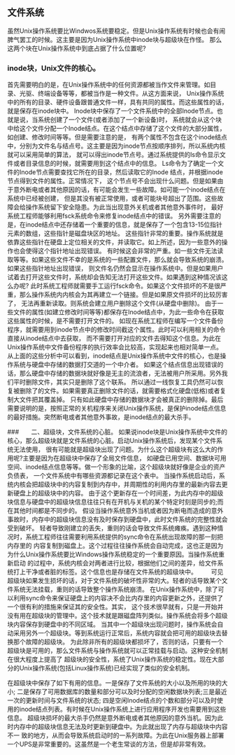 ## 文件系统

虽然Unix操作系统要比Windwos系统要稳定。但是Unix操作系统有时候也会有闹脾气罢工的时候。这主要是因为Unix操作系统中inode块与超级块在作怪。
那么这两个块在Unix操作系统中到底占据了什么位置呢?
###  inode块，Unix文件的核心。
首先需要明白的是，在Unix操作系统中的任何资源都被当作文件来管理。如目录、光驱、终端设备等等，都被当作是一种文件。从这方面来说，
Unix操作系统中的所有的目录、硬件设备跟普通文件一样，具有共同的属性。而这些属性的话，就是保存在inode块中。
Inode块中保存了一个文件系统中的全部Inode节点。也就是说，当系统创建了一个文件(或者添加了一个新设备)时，
系统就会从这个块中给这个文件分配一个Inode结点。在这个结点中存储了这个文件的大部分属性，如创建、修改时间等等。但是需要注意的是，
有两个属性不包含在这个inode结点中，分别为文件名与结点号。这主要是因为inode节点按顺序排列，所以系统内核就可以采用简单的算法，
就可以得出inode节点号。通过系统提供的ls命令显示文件或者目录信息的时候，就需要用到这个结点中的信息。
Ls命令为了确定一个文件的Inode节点需要查找它所在的目录，然后读取它的Inode 结点，并根据inode节点得到文件的属性。正常情况下，
这个节点号不会出现什么问题。但是如果由于意外断电或者其他原因的话，有可能会发生一些故障。如可能一个inode结点在系统中已经被创建，
但是其没有被正常使用，或者可能块号超出了范围。这些故障会给操作系统留下安全隐患。为此当出现意外关机或者其他意外事件时，
最好系统工程师能够利用fsck系统命令来修复inode结点中的错误。
另外需要注意的是，在inode结点中还存储着一个重要的信息，就是保存了一个包含13-15位指针元素的数组，这些指针是磁盘块区的地址。
这些指针非常的重要。操作系统就是依靠这些指针在硬盘上定位相关的文件，并读取它。如上所述，因为一些意外的操作也会使得这个指针地址出现错误。
有时候这会非常的严重。如一些文件无法读取等等。如果这些文件不幸的是系统的一些配置文件，那么就会导致系统的崩溃。如果这些指针地址出现错误，
则文件名仍然会显示在操作系统中。但是如果用户试着去打开这些文件时，系统却会告知无法打开这些文件。如果遇到这种情况该这么办呢?
此时系统工程师就需要手工运行fsck命令。如果这个文件损坏的不是很严重，那么操作系统内内核会为其再建立一个链接。但是如果原文件损坏的比较厉害了，
无法再重新读取。则系统会建立用户删除这个文件(从硬盘中删除)。
由于一些文件的属性(如建立修改时间等等)都保存在Inode结点中，为此一些命令在获取这些属性的时候，是不需要打开文件的。
如现在系统工程师在编写一个文件备份程序，就需要用到inode节点中的修改时间截这个属性。此时可以利用相关的命令直接从inode结点中去获取，
而不需要打开对应的文件去得知这个信息。为此在Unix操作系统中文件备份程序的执行效率会比较高，实现起来也相对简单一点。
从上面的这些分析中可以看到，inode结点是Unix操作系统中文件的核心，也是操作系统与硬盘中存储的数据打交道的一个中介者。
如果这个结点信息出现错误的话，那么硬盘中存储的数据块就好像是无主的流浪者，无法被用户所采用。另外我们平时删除文件，其实只是删除了这个联系。
所以通过一线恢复工具仍然可以恢复被删除了的文件。如果需要真正删除文件的话，就需要格式化硬盘(低格)或者复制大文件把其覆盖掉。
只有如此硬盘中存储的数据块才会被真正的删除掉。最后需要说明的是，按照正常的关机程序来关闭Unix操作系统，是保护inode结点信息的最好措施。突然断电或者其他意外事故，是inode结点的最大杀手。

###　　二、超级块，文件系统的心脏。
如果说inode块是Unix操作系统中文件的核心，那么超级块就是文件系统的心脏。启动Unix操作系统后，发现某个文件系统无法使用，
很有可能就是超级块出现了问题。为什么这个超级块有这么大的作用呢?主要是因为在超级块中保存了全局文件信息，
如硬盘已用空间、数据块可用空间、inode结点信息等等。做一个形象的比喻，这个超级块就好像是企业的资产负债表，
一个文件系统中有哪些资源都记录在这个表中。
当操作系统启动后，系统内核会把超级块中的内容复制到内存中，并周期性的利用内存里的最新内容去更新硬盘上的超级块中的内容。
由于这个更新存在一个时间差，为此内存中的超级块信息与硬盘中的超级块信息往往只有在开机与关机的某个特定时刻是同步的;而在其他时间都是不同步的。
假设当操作系统意外当机或者因为断电而造成的意外事故时，内存中的超级块信息没有及时保存到硬盘中，此时文件系统的完整性就会受到破坏。
轻者导致刚建立的丢失，重则的话会导致文件系统瘫痪。遇到这种情况时，系统工程师往往需要利用系统提供的sync命令在系统出现故障的那一刻把内存里的
内容复制到磁盘上。这个过程往往操作系统会自动完成，这也正是因为为什么Unix操作系统要比Windows操作系统稳定的一个重要原因。当操作系统重新启动
的过程中，系统内核会对两者进行比较，根据他们之间的差异，给文件系统打上干净或者脏的标签。这个信息也是存储在文件系统的超级块中。
　　可见超级块如果发生损坏的话，对于文件系统的破坏性非常的大。轻者的话导致某个文件系统无法挂载，重则的话导致整个操作系统崩溃。
在Unix操作系统中，除了可以利用sync命令来保证硬盘上的内容决不会比内存里的内容更新之外，还提供了一个很有利的措施来保证其的安全性。其实，
这个技术很早就有，只是一开始并没有用在超级块的管理中。这个技术就是跟磁盘阵列类似。操作系统会将多个超级块内容保存到硬盘中的不同区域。
当其中一个超级块出现问题时，操作系统会自动采用另外一个超级块。等到系统运行正常后，系统内容就会把可用的超级块去替换那个故障的超级块。
为此除非所有的超级块都损坏了，否则的话，只要有一个超级块是可用的，那么文件系统与操作系统就可以正常挂载与启动。这种安全机制在很大程度上提高了
超级块的安全性，系统了Unix操作系统的稳定性。现在大部分的Unix操作系统(包括Linux操作系统)已经实现了类似的安全机制。

在超级块中保存了如下有用的信息。一是保存了文件系统的大小以及所用的块的大小;
二是保存了可用数据库的数量和部分可以及时分配的空闲数据块列表;三是最近一次的更新时间与文件系统的状态;
四是空闲Inode结点的个数和部分可以及时使用的inode结点列表。有时候在Unix操作系统上进行应用程序开发也需要用到这些信息。
超级块损坏的最大杀手仍然是意外断电或者其他原因的意外当机。因为此时内存中的超级块信息无法及时更新到硬盘中。为此就出现了内存与超级块中内容不一
致的地方，从而会导致系统启动时的一系列故障。为此在Unix服务器上部署一个UPS是非常重要的。这虽然是一个老生常谈的方法，但是却非常有效。
